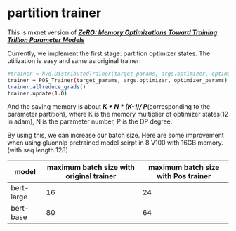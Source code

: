 
# partition trainer

This is mxnet version of [***ZeRO: Memory Optimizations Toward Training Trillion
Parameter Models***](https://arxiv.org/pdf/1910.02054.pdf)

Currently, we implement the first stage: partition optimizer states. The utilization is easy
and same as original trainer:

```bash
#trainer = hvd.DistributedTrainer(target_params, args.optimizer, optimizer_params)
trainer = POS_Trainer(target_params, args.optimizer, optimizer_params)
trainer.allreduce_grads()
trainer.update(1.0)
```

And the saving memory is about ***K * N * (K-1)/ P***(corresponding to the parameter partition), where K is the memory
multiplier of optimizer states(12 in adam), N is the parameter number, P is the DP degree.

By using this, we can increase our batch size. Here are some improvement when using gluonnlp 
pretrained model scirpt in 8 V100 with 16GB memory. (with seq length 128)

| model    | maximum batch size with original trainer | maximum batch size with Pos trainer |
|---------|---------------------------------|---------------------------|
| bert-large | 16 | 24 |
| bert-base | 80 | 64 |


